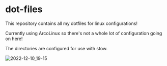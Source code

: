 # dot-files

This repository contains all my dotfiles for linux configurations!

Currently using ArcoLinux so there's not a whole lot of configuration going on here!

The directories are configured for use with stow.

![2022-12-10_19-15](https://i.redd.it/kof7ukn1u5y61.png)
